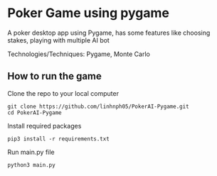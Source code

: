 # Poker Game using pygame

A poker desktop app using Pygame, has some features like choosing stakes, playing with multiple AI bot

Technologies/Techniques: Pygame, Monte Carlo
## How to run the game

Clone the repo to your local computer
```
git clone https://github.com/linhnph05/PokerAI-Pygame.git
cd PokerAI-Pygame
```
Install required packages
```
pip3 install -r requirements.txt
```

Run main.py file
```
python3 main.py
```
